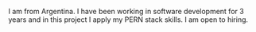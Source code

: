 I am from Argentina. I have been working in software development for 3 years and in this project I apply my PERN stack skills. I am open to hiring.
